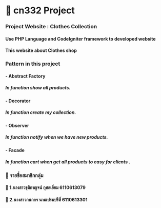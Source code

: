 # :maple_leaf: cn332 Project 
### Project Website : Clothes Collection
#### Use PHP Language and CodeIgniter framework to developed website
#### This website about Clothes shop
### Pattern in this project
#### - Abstract Factory 
##### In function show all products.
#### - Decorator
##### In function create my collection.
#### - Observer
##### In function notify when we have new products.
#### - Facade
##### In function cart when get all products to easy for clients .
### :lollipop: รายชื่อสมาชิกกลุ่ม
#### :woman: 1.นางสาวชุติกาญจน์ กุศลเอี่ยม 6110613079
#### :woman: 2.นางสาวกนกกร นามเปรมปรีดิ์ 6110613301
